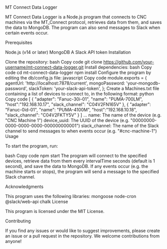 MT Connect Data Logger

MT Connect Data Logger is a Node.js program that connects to CNC machines via the MT_Connect protocol, retrieves data from them, and saves the data to MongoDB. The program can also send messages to Slack when certain events occur.

Prerequisites

Node.js (v14 or later)
MongoDB
A Slack API token
Installation

Clone the repository:
bash
Copy code
git clone https://github.com/your-username/mt-connect-data-logger.git
Install dependencies:
bash
Copy code
cd mt-connect-data-logger
npm install
Configure the program by editing the db/config.js file:
javascript
Copy code
module.exports = {
  agentUrl: 'http://localhost:7878/current',
  mongoPassword: 'your-mongodb-password',
  slackToken: 'your-slack-api-token',
};
Create a Machines.txt file containing a list of devices to connect to, in the following format:
python
Copy code
[
    {
    "adapter": "Fanuc-30i-01",
    "name": "PUMA-700LM",
    "host":"192.168.10.17",
    "slack_channel": "C04V2FN165V"
    },
    {
    "adapter": "Fanuc-0id-01",
    "name": "PUMA-4100M",
    "host":"192.168.10.18",
    "slack_channel": "C04V2FKTY5V"
    }
]
...
name: The name of the device (e.g. "CNC Machine 1")
device_uuid: The UUID of the device (e.g. "00000000-0000-0000-0000-000000000001")
slack_channel: The name of the Slack channel to send messages to when events occur (e.g. "#cnc-machine-1")
Usage

To start the program, run:

bash
Copy code
npm start
The program will connect to the specified devices, retrieve data from them every intervalTime seconds (default is 1 second), and save the data to MongoDB. If any events occur (e.g. the machine starts or stops), the program will send a message to the specified Slack channel.

Acknowledgments

This program uses the following libraries:
mongoose
node-cron
@slack/web-api
chalk
License

This program is licensed under the MIT License.

Contributing

If you find any issues or would like to suggest improvements, please create an issue or a pull request in the repository. We welcome contributions from anyone!
